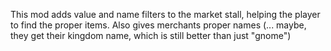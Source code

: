 This mod adds value and name filters to the market stall, helping the player to find the proper items.
Also gives merchants proper names (... maybe, they get their kingdom name, which is still better than just "gnome")